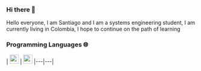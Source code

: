 ### Hi there 👋

<div>
 <p>
Hello everyone, I am Santiago and I am a systems engineering student, I am currently living in Colombia, I hope to continue on the path of learning

### Programming Languages 🌐

| [<img src="![image](https://user-images.githubusercontent.com/71909879/122144921-f5e71b00-ce19-11eb-848d-0fb9bddc5ff2.png)" width="24">](https://www.java.com/es/)  | 
[<img src="![image](https://user-images.githubusercontent.com/71909879/122144990-0d260880-ce1a-11eb-9abb-93bd8078e563.png)" alt="python" width="24">](https://www.python.org)
|---|---|
